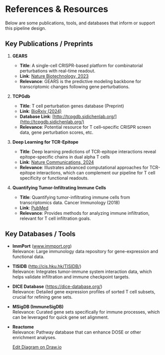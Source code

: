 # References & Resources

Below are some publications, tools, and databases that inform or support this pipeline design.

## Key Publications / Preprints

1. **GEARS**  
   - **Title**: A single-cell CRISPR-based platform for combinatorial perturbations with real-time readout.  
   - **Link**: [Nature Biotechnology, 2023](https://www.nature.com/articles/s41587-023-01905-6)  
   - **Relevance**: GEARS is the predictive modeling backbone for transcriptomic changes following gene perturbations.

2. **TCPGdb**  
   - **Title**: T cell perturbation genes database (Preprint)  
   - **Link**: [BioRxiv (2024)](https://www.biorxiv.org/content/10.1101/2024.12.30.630773v1.full)  
   - **Database Link**: [http://tcpgdb.sidichenlab.org/](http://tcpgdb.sidichenlab.org/)  
   - **Relevance**: Potential resource for T cell–specific CRISPR screen data, gene perturbation scores, etc.

3. **Deep Learning for TCR-Epitope**  
   - **Title**: Deep learning predictions of TCR-epitope interactions reveal epitope-specific chains in dual alpha T cells  
   - **Link**: [Nature Communications, 2024](https://www.nature.com/articles/s41467-024-47461-8)  
   - **Relevance**: Illustrates advanced computational approaches for TCR-epitope interactions, which can complement our pipeline for T cell specificity or functional readouts.

4. **Quantifying Tumor-Infiltrating Immune Cells**  
   - **Title**: Quantifying tumor-infiltrating immune cells from transcriptomics data. Cancer Immunology (2018)  
   - **Link**: [PubMed](https://pubmed.ncbi.nlm.nih.gov/29541787/)  
   - **Relevance**: Provides methods for analyzing immune infiltration, relevant for T cell infiltration goals.

## Key Databases / Tools

- **ImmPort** (www.immport.org)  
  Relevance: Large immunology data repository for gene-expression and functional data.

- **TISIDB** (http://cis.hku.hk/TISIDB/)  
  Relevance: Integrates tumor-immune system interaction data, which helps validate infiltration and immune checkpoint targets.

- **DICE Database** (https://dice-database.org/)  
  Relevance: Detailed gene expression profiles of sorted T cell subsets, crucial for refining gene sets.

- **MSigDB (ImmuneSigDB)**  
  Relevance: Curated gene sets specifically for immune processes, which can be leveraged for quick gene set alignment.

- **Reactome**  
  Relevance: Pathway database that can enhance DOSE or other enrichment analyses.



  [Edit Diagram on Draw.io]([PASTE_YOUR_LINK_HERE](https://viewer.diagrams.net/?tags=%7B%7D&lightbox=1&highlight=0000ff&edit=_blank&layers=1&nav=1&title=T_Cell_Therapy_Pipeline_Workflow.drawio#R%3Cmxfile%3E%3Cdiagram%20id%3D%22C5RBs43oDa-KdzZeNtuy%22%20name%3D%22Page-1%22%3E7Vpbc%2BI2FP41zLQP8fiKzWMIJM027e7GyeZxR9jC1sa2XEkQ2F%2FfI1sOvkEILVnajTMT7COhy%2Fm%2B8x1JZmBdpKsrhvL4DxriZGDq4WpgTQamaTquCx%2FSsi4tI9ssDREjYWkyNgaffMfKqCvrgoSYNyoKShNB8qYxoFmGA9GwIcboU7PanCbNXnMU4Y7BD1DStT6QUMSl1TPdjf03TKK46tkYjsqSGQoeI0YXmepvYFrz4iqLU1S1pSbKYxTSp1qn1nRgXTBKRXmXri5wIn1bue3hev2Q3DwOrz585n%2Bh%2B%2FHvd39%2BOSsbu3zNV55nyHAmDm56cc9u%2FZsrfP3h%2Bs6fsYfLYXB%2FNiybXqJkgSsvFHMV68q%2FOAR3q0fKREwjmqFkurGOCx9i2Y0OT5s6N5TmYDTA%2BA0LsVbcQQtBwRSLNFGlCZrhZPwMxwVNKIOijGayeS4YfcSVEVCaeY7tyK7mNBOVPcRztEiEtJIkqdWeewEOArDv6UXlbU4XLMA7XKdYIRCLsNhRT7Un3djmDsQkpikWbA0VGE6QIMsmq5EKjui53gZhuFEgvwJwvQP4PccMLNdZvhD8lzu4Ve3cxRgUQw7t4%2BwbRC6MjQ9kMAxRCriOy%2F%2ByIoQ7%2F7VDnCYtnmIisJ%2BjwqdP0PBrKNCCdFpcfdS4LK4WNcBunMs%2FZb9EKUmk2n3BLEQZUmZFT8OWDVexbryaOEvMBF7thFqVnpm2gkNJb%2FX4tNExU1e2uK5hjn4kerjvenCoHlS57yU9ME9KD4wewIcyYKQ%2FrzA43NR9mA%2BoAk1zIodEs1qVxu0%2FEYAtgfmWuvDmAuCdWvh77%2BF%2FaPibe4a%2FdVrh3xv%2Fhd8I3ETyxifpAsYCiJr6ZHrFqwrQ4XOdXprcSByb0KKERBncB%2BB0WHZYYxksBBbz56ogJWFYsghz8h3NivYkuDklmSim74wHzuRladgS6F3Yd0WC2rSocWz2AvvHuK7pRiPK1dPe%2BKqWP8n516rQ%2BZxLXW4R4HkAh3PC3JkSpue3PpQW%2B0iSRcdIBT%2FjWtDWTy0XjN5zwaG5wNozF9gnlQusXXE%2F%2BehPoXCaMRLEKS6k6ByAXHPC3zXg39EA1zw1DTC6xwU%2FQgRCxOPi%2B%2F9ZRbD3VATnpBTB3qUItzgHKKFY7hLZ0faFP6MQGPrJHQw5HSpMVznKeIG6DgEL3%2F%2FkX1QrQ3lQiDK5Y%2FAFTuVCGvo4GyNe7CLKk0UijxO3UsM4HWq8EeZOC%2FNhF3TD6wPdPJr89y0JWojV8Kj2csW%2B7xPlpNAEazKjQtC0b%2Fe3G8H23lDIdKHwq171mHV89Hqu0MuSXI4zXUXy5ZdGKHc1Aps6roVIoC5LQoS9edDHkmHg4dn8mAQYeg38DdvR3G7Y210CmCNNH9Uv71h86KpAhw%2F8EYsgVv6v7%2Fx5Xr79m5OVxGeHhxt4bgOonxxJi3qdc4at3GxTJQpyU4swYl%2BLl5QvkvVYtLBdR7Pr8Lp7sMQeaYbXJYp1LKEw91gnkrR4kTtuEKTDihpjuic%2BHf2oZ2epBKqPCUkjmEdCZnI2PEAYPosXXBpfRm%2BYOY5FCohERzPaTHA1p8MES9csq0cyXM06Fhf6jhRPjAvVzvWrj9mSBJj%2FT3jh6brm7kULT7OHbykQfYeK7cyxNY3XiLA9a2xLFIenhP4U0yEeXYiEZDCm6vctfSuPJcYo1cxQY%2BW26UelE8MwnSY%2FrJHm9iweGhrSwxRHG72aK%2FC4%2BblMeVy9%2BU2SNf0b%3C%2Fdiagram%3E%3C%2Fmxfile%3E))


